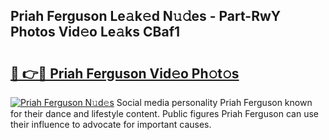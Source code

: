 ## Priah Ferguson Le𝚊k𝚎d N𝚞𝚍es - Part-RwY Photos Vid𝚎o Le𝚊ks CBaf1

# <h2><a href="http://fbfcgh.evod.top/?m=Priah+Ferguson">🔗 👉🔴 Priah Ferguson Vid𝚎o Ph𝚘t𝚘s</a></h2>

[![Priah Ferguson N𝚞d𝚎s](https://i.imgur.com/8V9OHl7.gif)](http://fbfcgh.evod.top/?m=Priah+Ferguson)
Social media personality Priah Ferguson known for their dance and lifestyle content. Public figures Priah Ferguson can use their influence to advocate for important causes. 
